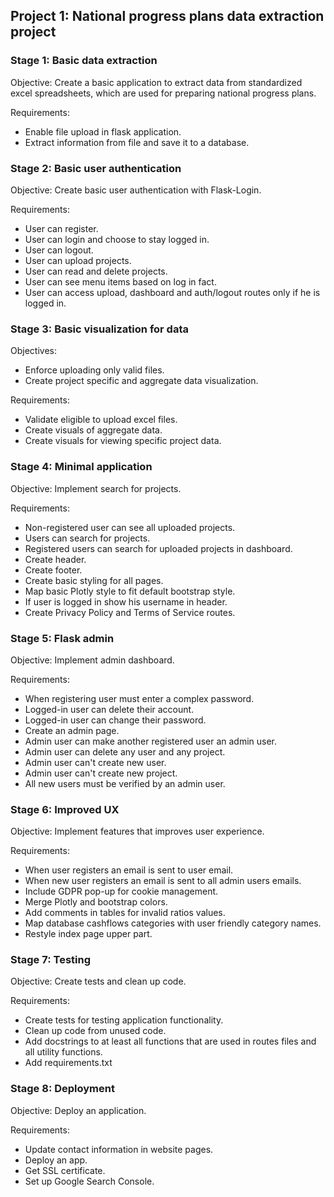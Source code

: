 ## Project 1: National progress plans data extraction project 

### Stage 1: Basic data extraction
Objective: Create a basic application to extract data from standardized excel spreadsheets, which are used for preparing national progress plans.

Requirements:
- Enable file upload in flask application. 
- Extract information from file and save it to a database.

### Stage 2: Basic user authentication
Objective: Create basic user authentication with Flask-Login.

Requirements:
- User can register.
- User can login and choose to stay logged in.
- User can logout.
- User can upload projects.
- User can read and delete projects.
- User can see menu items based on log in fact.
- User can access upload, dashboard and auth/logout routes only if he is logged in.

### Stage 3: Basic visualization for data
Objectives: 
- Enforce uploading only valid files.
- Create project specific and aggregate data visualization.

Requirements:
- Validate eligible to upload excel files.
- Create visuals of aggregate data.
- Create visuals for viewing specific project data.

### Stage 4: Minimal application
Objective: Implement search for projects.

Requirements:
- Non-registered user can see all uploaded projects.
- Users can search for projects.
- Registered users can search for uploaded projects in dashboard.
- Create header.
- Create footer.
- Create basic styling for all pages.
- Map basic Plotly style to fit default bootstrap style.
- If user is logged in show his username in header.
- Create Privacy Policy and Terms of Service routes.

### Stage 5: Flask admin
Objective: Implement admin dashboard.

Requirements:
- When registering user must enter a complex password.
- Logged-in user can delete their account.
- Logged-in user can change their password.
- Create an admin page.
- Admin user can make another registered user an admin user.
- Admin user can delete any user and any project.
- Admin user can't create new user.
- Admin user can't create new project.
- All new users must be verified by an admin user.

### Stage 6: Improved UX
Objective: Implement features that improves user experience.

Requirements:
- When user registers an email is sent to user email.
- When new user registers an email is sent to all admin users emails.
- Include GDPR pop-up for cookie management.
- Merge Plotly and bootstrap colors.
- Add comments in tables for invalid ratios values.
- Map database cashflows categories with user friendly category names.
- Restyle index page upper part.

### Stage 7: Testing
Objective: Create tests and clean up code.

Requirements:
- Create tests for testing application functionality.
- Clean up code from unused code.
- Add docstrings to at least all functions that are used in routes files and all utility functions.
- Add requirements.txt

### Stage 8: Deployment
Objective: Deploy an application.

Requirements:
- Update contact information in website pages.
- Deploy an app.
- Get SSL certificate.
- Set up Google Search Console.